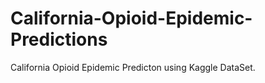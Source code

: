 # California-Opioid-Epidemic-Predictions
California Opioid Epidemic Predicton using Kaggle DataSet.
